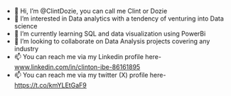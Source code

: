 - 👋 Hi, I’m @ClintDozie, you can call me Clint or Dozie
- 👀 I’m interested in Data analytics with a tendency of venturing into Data science
- 🌱 I’m currently learning SQL and data visualization using PowerBi
- 💞️ I’m looking to collaborate on Data Analysis projects covering any industry
- 📫 You can reach me via my Linkedin profile here- www.linkedin.com/in/clinton-ibe-86161895
- 📫 You can reach me via my twitter (X) profile here- https://t.co/kmYLEtGaF9


<!---
ClintDozie/ClintDozie is a ✨ special ✨ repository because its `README.md` (this file) appears on your GitHub profile.
You can click the Preview link to take a look at your changes.
--->
